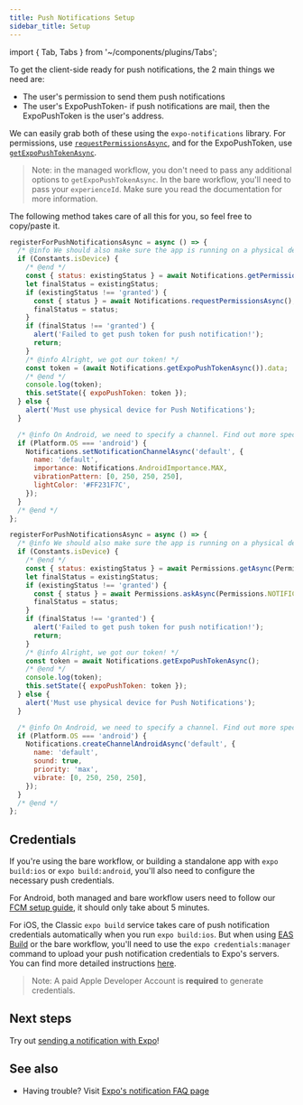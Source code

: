 ```yaml
---
title: Push Notifications Setup
sidebar_title: Setup
---
```


import { Tab, Tabs } from '~/components/plugins/Tabs';

To get the client-side ready for push notifications, the 2 main things we need are:

- The user's permission to send them push notifications
- The user's ExpoPushToken- if push notifications are mail, then the ExpoPushToken is the user's address.

We can easily grab both of these using the `expo-notifications` library. For permissions, use [`requestPermissionsAsync`](../versions/latest/sdk/notifications.md#requestpermissionsasyncrequest-notificationpermissionsrequest-promisenotificationpermissionsstatus), and for the ExpoPushToken, use [`getExpoPushTokenAsync`](../versions/latest/sdk/notifications.md#getexpopushtokenasyncoptions-expotokenoptions-expopushtoken).

> Note: in the managed workflow, you don't need to pass any additional options to `getExpoPushTokenAsync`. In the bare workflow, you'll need to pass your `experienceId`. Make sure you read the documentation for more information.

The following method takes care of all this for you, so feel free to copy/paste it.

<Tabs>
<Tab label="New notifications">

<!-- prettier-ignore -->
```javascript
registerForPushNotificationsAsync = async () => {
  /* @info We should also make sure the app is running on a physical device, since push notifications won't work on a simulator. */
  if (Constants.isDevice) {
    /* @end */
    const { status: existingStatus } = await Notifications.getPermissionsAsync();
    let finalStatus = existingStatus;
    if (existingStatus !== 'granted') {
      const { status } = await Notifications.requestPermissionsAsync();
      finalStatus = status;
    }
    if (finalStatus !== 'granted') {
      alert('Failed to get push token for push notification!');
      return;
    }
    /* @info Alright, we got our token! */
    const token = (await Notifications.getExpoPushTokenAsync()).data;
    /* @end */
    console.log(token);
    this.setState({ expoPushToken: token });
  } else {
    alert('Must use physical device for Push Notifications');
  }

  /* @info On Android, we need to specify a channel. Find out more specifics in the expo-notifications documentation. */
  if (Platform.OS === 'android') {
    Notifications.setNotificationChannelAsync('default', {
      name: 'default',
      importance: Notifications.AndroidImportance.MAX,
      vibrationPattern: [0, 250, 250, 250],
      lightColor: '#FF231F7C',
    });
  }
  /* @end */
};
```

</Tab>
<Tab label="Legacy notifications">

<!-- prettier-ignore -->
```javascript
registerForPushNotificationsAsync = async () => {
  /* @info We should also make sure the app is running on a physical device, since push notifications won't work on a simulator. */
  if (Constants.isDevice) {
    /* @end */
    const { status: existingStatus } = await Permissions.getAsync(Permissions.NOTIFICATIONS);
    let finalStatus = existingStatus;
    if (existingStatus !== 'granted') {
      const { status } = await Permissions.askAsync(Permissions.NOTIFICATIONS);
      finalStatus = status;
    }
    if (finalStatus !== 'granted') {
      alert('Failed to get push token for push notification!');
      return;
    }
    /* @info Alright, we got our token! */
    const token = await Notifications.getExpoPushTokenAsync();
    /* @end */
    console.log(token);
    this.setState({ expoPushToken: token });
  } else {
    alert('Must use physical device for Push Notifications');
  }

  /* @info On Android, we need to specify a channel. Find out more specifics in the expo-notifications documentation. */
  if (Platform.OS === 'android') {
    Notifications.createChannelAndroidAsync('default', {
      name: 'default',
      sound: true,
      priority: 'max',
      vibrate: [0, 250, 250, 250],
    });
  }
  /* @end */
};
```

</Tab>
</Tabs>

## Credentials

If you're using the bare workflow, or building a standalone app with `expo build:ios` or `expo build:android`, you'll also need to configure the necessary push credentials.

For Android, both managed and bare workflow users need to follow our [FCM setup guide](using-fcm.md), it should only take about 5 minutes.

For iOS, the Classic `expo build` service takes care of push notification credentials automatically when you run `expo build:ios`. But when using [EAS Build](/build/introduction.md) or the bare workflow, you'll need to use the `expo credentials:manager` command to upload your push notification credentials to Expo's servers. You can find more detailed instructions [here](/app-signing/managed-credentials.md#ios).

> Note: A paid Apple Developer Account is **required** to generate credentials.

## Next steps

Try out [sending a notification with Expo](./sending-notifications.md)!

## See also

- Having trouble? Visit [Expo's notification FAQ page](./faq.md)
